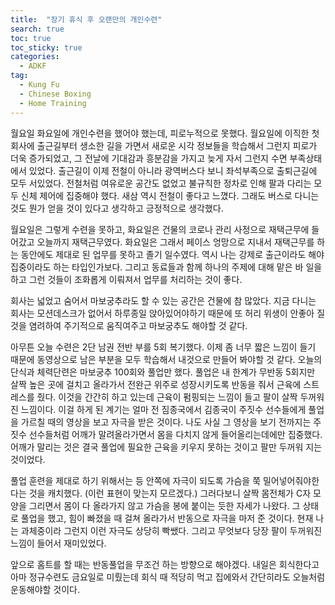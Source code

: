 ```yaml
---
title:  "장기 휴식 후 오랜만의 개인수련"
search: true
toc: true
toc_sticky: true
categories: 
  - ADKF
tag:
  - Kung Fu
  - Chinese Boxing
  - Home Training
---
```


월요일 화요일에 개인수련을 했어야 했는데, 피로누적으로 못했다.
월요일에 이직한 첫 회사에 출근길부터 생소한 길을 가면서 새로운 시각 정보들을 학습해서 그런지 피로가 더욱 증가되었고, 그 전날에 기대감과 흥분감을 가지고 늦게 자서 그런지 수면 부족상태에서 있었다.
출근길이 이제 전철이 아니라 광역버스다 보니 좌석부족으로 출퇴근길에 모두 서있었다.
전철처럼 여유로운 공간도 없었고 불규칙한 정차로 인해 팔과 다리는 모두 신체 제어에 집중해야 했다.
새삼 역시 전철이 좋다고 느꼈다.
그래도 버스로 다니는 것도 뭔가 얻을 것이 있다고 생각하고 긍정적으로 생각했다.

월요일은 그렇게 수련을 못하고, 화요일은 건물의 코로나 관리 사정으로 재택근무에 들어갔고 오늘까지 재택근무였다.
화요일은 그래서 페이스 엉망으로 지내서 재택근무를 하는 동안에도 제대로 된 업무를 못하고 졸기 일수였다.
역시 나는 강제로 출근이라도 해야 집중이라도 하는 타입인가보다.
그리고 동료들과 함께 하나의 주제에 대해 맡은 바 일을 하고 그런 것들이 조화롭게 이뤄져서 업무를 처리하는 것이 좋다.

회사는 넓었고 숨어서 마보궁추라도 할 수 있는 공간은 건물에 참 많았다.
지금 다니는 회사는 모션데스크가 없어서 하루종일 앉아있어야하기 때문에 또 허리 위생이 안좋아 질 것을 염려하여 주기적으로 움직여주고 마보궁추도 해야할 것 같다.

아무튼 오늘 수련은 2단 남권 전반 부를 5회 복기했다.
이제 좀 너무 짧은 느낌이 들기 때문에 동영상으로 남은 부분을 모두 학습해서 내것으로 만들어 봐야할 것 같다.
오늘의 단식과 체력단련은 마보궁추 100회와 풀업만 했다.
풀업은 내 한계가 무반동 5회지만 살짝 높은 곳에 걸치고 올라가서 전완근 위주로 성장시키도록 반동을 줘서 근육에 스트레스를 줬다.
이것을 간간히 하고 있는데 근육이 펌핑되는 느낌이 들고 팔이 살짝 두꺼워진 느낌이다.
이걸 하게 된 계기는 얼마 전 짐종국에서 김종국이 주짓수 선수들에게 풀업을 가르칠 때의 영상을 보고 자극을 받은 것이다.
나도 사실 그 영상을 보기 전까지는 주짓수 선수들처럼 어깨가 말려올라가면서 몸을 다치지 않게 들어올리는데에만 집중했다.
어깨가 말리는 것은 결국 풀업에 필요한 근육을 키우지 못하는 것이고 팔만 두꺼워 지는 것이었다.

풀업 훈련을 제대로 하기 위해서는 등 안쪽에 자극이 되도록 가슴을 쭉 밀어넣어줘야한다는 것을 캐치했다. (이런 표현이 맞는지 모르겠다.)
그러다보니 살짝 몸전체가 C자 모양을 그리면서 몸이 다 올라가지 않고 가슴을 봉에 붙이는 듯한 자세가 나왔다.
그 상태로 풀업을 했고, 힘이 빠졌을 때 걸쳐 올라가서 반동으로 자극을 마저 준 것이다.
현재 나는 과체중이라 그런지 이런 자극도 상당히 빡쌨다.
그리고 무엇보다 당장 팔이 두꺼워진 느낌이 들어서 재미있었다.

앞으로 홈트를 할 때는 반동풀업을 무조건 하는 방향으로 해야겠다.
내일은 회식한다고 아마 정규수련도 금요일로 미뤘는데 회식 때 적당히 먹고 집에와서 간단히라도 오늘처럼 운동해야할 것이다.